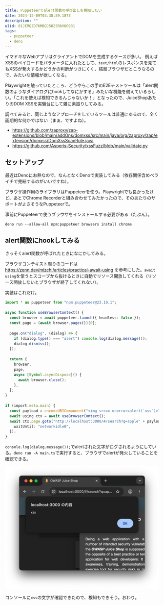 ```yaml
---
title: Puppeteerでalert関数の呼び出しを検知したい
date: 2024-12-09T03:38:59.187Z
description: ""
ulid: 01JEMQZD7KMBQJ5025R6V6G931
tags:
  - puppeteer
  - deno
---
```


イマドキなWebアプリはクライアントでDOMを生成するケースが多い。
例えばXSSのペイロードをパラメータに入れたとして、`text/html`のレスポンスを見てもXSSが発火するかどうかの判断がつきにくく、結局ブラウザだとこうなるので、みたいな情報が欲しくなる。

Playwrightを触っていたところ、どうやらこの手のE2Eテストツールは「alert関数のようなダイアログにhookしてなにかする」みたいな機能を備えているらしい。「これを使えば検知できるんじゃないか！」となったので、JuiceShopあたりのDOM XSSを実験台にして雑に素振りしてみる。

調べてみると、同じようなアプローチをしているツールは普通にあるので、全く画期的な何かではない（まぁ、ですよね）。

- https://github.com/zaproxy/zap-extensions/blob/main/addOns/domxss/src/main/java/org/zaproxy/zap/extension/domxss/DomXssScanRule.java
- https://github.com/Asperis-Security/xssFuzz/blob/main/validate.py

## セットアップ

最近はDenoにお熱なので、なんとなくDenoで実装してみる（依存関係含めペライチで完結するのがいいですね）。

ブラウザ操作用のライブラリはPuppeteerを使う。Playwrightでも良かったけど、あとでChrome Recorderと組み合わせてみたかったので、そのあたりのサポートがよさそうなPuppeteerで。

事前にPuppeteerで使うブラウザをインストールする必要がある（たぶん）。

```shell
deno run --allow-all npm:puppeteer browsers install chrome
```

## alert関数にhookしてみる

さっそくalert関数が呼ばれたときになにかしてみる。

ブラウザコンテキスト周りのコードは https://zenn.dev/mizchi/articles/practical-await-using を参考にした。`await using`を使うとスコープから抜けるときに自動でリソース開放してくれる（リソース開放しないとブラウザが終了してくれない）。

実装はこれだけ。

```typescript
import * as puppeteer from "npm:puppeteer@23.10.1";

async function useBrowserContext() {
  const browser = await puppeteer.launch({ headless: false });
  const page = (await browser.pages())[0];

  page.on("dialog", (dialog) => {
    if (dialog.type() === "alert") console.log(dialog.message());
    dialog.dismiss();
  });

  return {
    browser,
    page,
    async [Symbol.asyncDispose]() {
      await browser.close();
    },
  };
}

if (import.meta.main) {
  const payload = encodeURIComponent("<img src=x onerror=alert(`xss`)>");
  await using ctx = await useBrowserContext();
  await ctx.page.goto("http://localhost:3000/#/search?q=apple" + payload, {
    waitUntil: "networkidle0",
  });
}
```

`console.log(dialog.message());`でalertされた文字がログされるようにしている。`deno run -A main.ts`で実行すると、ブラウザでalertが発火していることを確認できる。

![2024-12-09-19-47-07.png](2024-12-09-19-47-07.png)

コンソールに`xss`の文字が確認できたので、検知もできそう。おわり。
